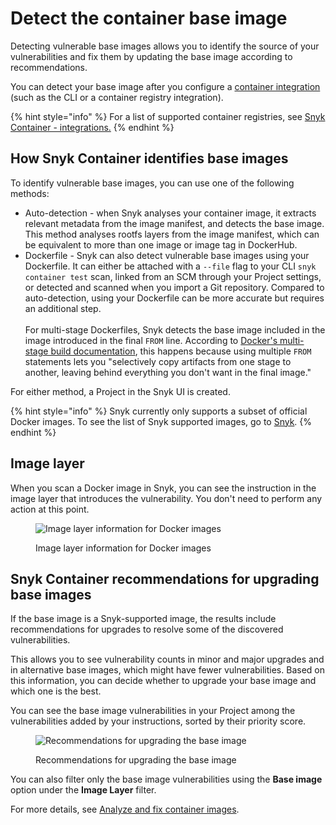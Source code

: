 # Detect the container base image

Detecting vulnerable base images allows you to identify the source of your vulnerabilities and fix them by updating the base image according to recommendations.

You can detect your base image after you configure a [container integration](https://docs.snyk.io/snyk-container) (such as the CLI or a container registry integration).

{% hint style="info" %}
For a list of supported container registries, see [Snyk Container - integrations.](../../../integrate-with-snyk/snyk-container-integrations/)
{% endhint %}

## How Snyk Container identifies base images

To identify vulnerable base images, you can use one of the following methods:

* Auto-detection - when Snyk analyses your container image, it extracts relevant metadata from the image manifest, and detects the base image. This method analyses rootfs layers from the image manifest, which can be equivalent to more than one image or image tag in DockerHub.
* Dockerfile - Snyk can also detect vulnerable base images using your Dockerfile. It can either be attached with a `--file` flag to your CLI `snyk container test` scan, linked from an SCM through your Project settings, or detected and scanned when you import a Git repository. Compared to auto-detection, using your Dockerfile can be more accurate but requires an additional step.\
  \
  For multi-stage Dockerfiles, Snyk detects the base image included in the image introduced in the final `FROM` line. According to  [Docker's multi-stage build documentation](https://docs.docker.com/develop/develop-images/multistage-build/#use-multi-stage-builds), this happens because using multiple `FROM` statements lets you "selectively copy artifacts from one stage to another, leaving behind everything you don't want in the final image."

For either method, a Project in the Snyk UI is created.

{% hint style="info" %}
Snyk currently only supports a subset of official Docker images. To see the list of Snyk supported images, go to [Snyk](https://snyk.io/docker-images/).
{% endhint %}

## Image layer

When you scan a Docker image in Snyk, you can see the instruction in the image layer that introduces the vulnerability. You don't need to perform any action at this point.

<figure><img src="../../../.gitbook/assets/screenshot_2021-02-12_at_15.55.03.png" alt="Image layer information for Docker images"><figcaption><p>Image layer information for Docker images</p></figcaption></figure>

## Snyk Container recommendations for upgrading base images

If the base image is a Snyk-supported image, the results include recommendations for upgrades to resolve some of the discovered vulnerabilities.

This allows you to see vulnerability counts in minor and major upgrades and in alternative base images, which might have fewer vulnerabilities. Based on this information, you can decide whether to upgrade your base image and which one is the best.

You can see the base image vulnerabilities in your Project among the vulnerabilities added by your instructions, sorted by their priority score.

<figure><img src="../../../.gitbook/assets/base-image2.png" alt="Recommendations for upgrading the base image"><figcaption><p>Recommendations for upgrading the base image</p></figcaption></figure>

You can also filter only the base image vulnerabilities using the **Base image** option under the **Image Layer** filter.

For more details, see [Analyze and fix container images](analyze-and-fix-container-images.md).

